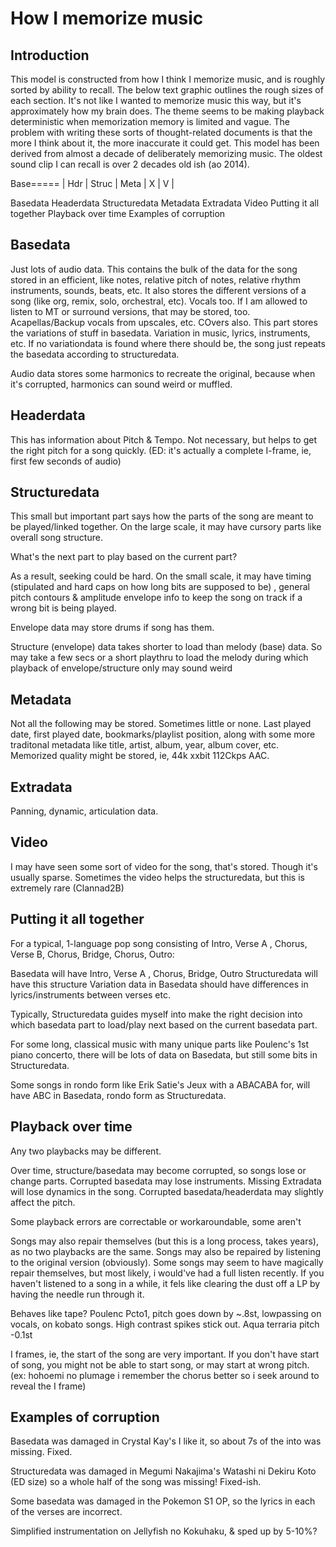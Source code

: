 ﻿# How I memorize music

## Introduction

This model is constructed from how I think I memorize music, and is roughly sorted by ability to recall. The below text graphic outlines the rough sizes of each section. It's not like I wanted to memorize music this way, but it's approximately how my brain does. The theme seems to be making playback deterministic when memorization memory is limited and vague. The problem with writing these sorts of thought-related documents is that the more I think about it, the more inaccurate it could get. This model has been derived from almost a decade of deliberately memorizing music. The oldest sound clip I can recall is over 2 decades old ish (ao 2014). 

Base===== | Hdr | Struc | Meta | X | V |

Basedata
Headerdata
Structuredata
Metadata
Extradata
Video
Putting it all together
Playback over time
Examples of corruption

## Basedata

Just lots of audio data. This contains the bulk of the data for the song stored in an efficient, like notes, relative pitch of notes, relative rhythm instruments, sounds, beats, etc. It also stores the different versions of a song (like org, remix, solo, orchestral, etc). Vocals too. If I am allowed to listen to MT or surround versions, that may be stored, too. Acapellas/Backup vocals from upscales, etc. COvers also. 
This part stores the variations of stuff in basedata. Variation in music, lyrics, instruments, etc. If no variationdata is found where there should be, the song just repeats the basedata according to structuredata.

Audio data stores some harmonics to recreate the original, because when it's corrupted, harmonics can sound weird or muffled.

## Headerdata

This has information about Pitch & Tempo. Not necessary, but helps to get the right pitch for a song quickly. (ED: it's actually a complete I-frame, ie, first few seconds of audio)

## Structuredata

This small but important part says how the parts of the song are meant to be played/linked together. On the large scale, it may have cursory parts like overall song structure. 

What's the next part to play based on the current part? 

As a result, seeking could be hard.
On the small scale, it may have timing (stipulated and hard caps on how long bits are supposed to be) , general pitch contours & amplitude envelope info to keep the song on track if a wrong bit is being played.

Envelope data may store drums if song has them.

Structure (envelope) data takes shorter to load than melody (base) data. So may take a few secs or a short playthru to load the melody during which playback of envelope/structure only may sound weird

## Metadata

Not all the following may be stored. Sometimes little or none. Last played date, first played date, bookmarks/playlist position, along with some more traditonal metadata like title, artist, album, year, album cover, etc. Memorized quality might be stored, ie, 44k xxbit 112Ckps AAC. 

## Extradata
Panning, dynamic, articulation data. 

## Video
I may have seen some sort of video for the song, that's stored. Though it's usually sparse. Sometimes the video helps the structuredata, but this is extremely rare (Clannad2B)


## Putting it all together

For a typical, 1-language pop song consisting of Intro, Verse A , Chorus, Verse B, Chorus, Bridge, Chorus, Outro:

Basedata will have Intro, Verse A , Chorus, Bridge, Outro
Structuredata will have this structure
Variation data in Basedata should have differences in lyrics/instruments between verses etc.

Typically, Structuredata guides myself into make the right decision into which basedata part to load/play next based on the current basedata part. 

For some long, classical music with many unique parts like Poulenc's 1st piano concerto, there will be lots of data on Basedata, but still some bits in Structuredata.

Some songs in rondo form like Erik Satie's Jeux with a ABACABA for, will have ABC in Basedata, rondo form as Structuredata.

## Playback over time

Any two playbacks may be different.

Over time, structure/basedata may become corrupted, so songs lose or change parts. Corrupted basedata may lose instruments. Missing Extradata will lose dynamics in the song. Corrupted basedata/headerdata may slightly affect the pitch.

Some playback errors are correctable or workaroundable, some aren't

Songs may also repair themselves (but this is a long process, takes years), as no two playbacks are the same. Songs may also be repaired by listening to the original version (obviously). Some songs may seem to have magically repair themselves, but most likely, i would've had a full listen recently.  If you haven't listened to a song in a while, it fels like clearing the dust off a LP by having the needle run through it.

Behaves like tape? Poulenc Pcto1, pitch goes down by ~.8st, lowpassing on vocals, on kobato songs. High contrast spikes stick out. Aqua terraria pitch -0.1st

I frames, ie, the start of the song are very important. If you don't have start of song, you might not be able to start song, or may start at wrong pitch. (ex: hohoemi no plumage i remember the chorus better so i seek around to reveal the I frame)

## Examples of corruption

Basedata was damaged in Crystal Kay's I like it, so about 7s of the into was missing. Fixed.

Structuredata was damaged in Megumi Nakajima's Watashi ni Dekiru Koto (ED size) so a whole half of the song was missing! Fixed-ish.

Some basedata was damaged in the Pokemon S1 OP, so the lyrics in each of the verses are incorrect.

Simplified instrumentation on Jellyfish no Kokuhaku, & sped up by 5-10%?